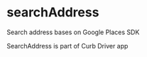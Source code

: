 # searchAddress
Search address bases on Google Places SDK

SearchAddress is part of Curb Driver app
